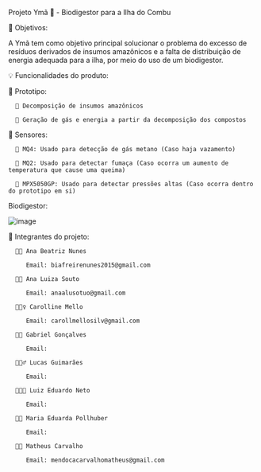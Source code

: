 Projeto Ymã 🌿 - Biodigestor para a Ilha do Combu
   
🎯 Objetivos:

A Ymã tem como objetivo principal solucionar o problema do excesso de resíduos derivados de insumos amazônicos e a falta de distribuição de energia adequada para a ilha, por meio do uso de um biodigestor.

💡 Funcionalidades do produto:

   📍 Prototipo:

      🔸 Decomposição de insumos amazônicos
  
      🔸 Geração de gás e energia a partir da decomposição dos compostos

   📍 Sensores:

      🔹 MQ4: Usado para detecção de gás metano (Caso haja vazamento)
   
      🔹 MQ2: Usado para detectar fumaça (Caso ocorra um aumento de temperatura que cause uma queima)

      🔹 MPX5050GP: Usado para detectar pressões altas (Caso ocorra dentro do prototipo em si)


Biodigestor:

   ![image](https://github.com/anaalusouto/Projeto-Yma/assets/129214231/663ab30d-53eb-4c18-9c63-d72e6439eccc)

   
🛜 Integrantes do projeto:

      👩🏻 Ana Beatriz Nunes

         Email: biafreirenunes2015@gmail.com 

      👩🏻 Ana Luiza Souto

         Email: anaalusotuo@gmail.com

      👱🏻‍♀️ Carolline Mello

         Email: carollmellosilv@gmail.com

      🧑🏻 Gabriel Gonçalves
      
         Email:

      🧔🏻‍♂️ Lucas Guimarães 
      
         Email:

      👨🏽‍🦱 Luiz Eduardo Neto
      
         Email:

      👩🏻 Maria Eduarda Pollhuber
      
         Email:

      🧑🏻 Matheus Carvalho

         Email: mendocacarvalhomatheus@gmail.com
   
